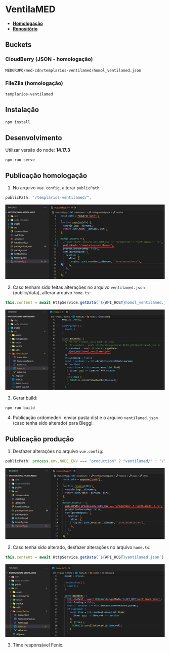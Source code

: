 # VentilaMED

- **[Homologação](http://desenv.ordomederi.com/templarios-ventilamed/#/)**
- **[Repositório](https://github.com/MEDGRUPOGIT/institucional-ventilamed)**

## Buckets

### CloudBerry (JSON - homologação)

```
MEDGRUPO/med-cdn/templarios-ventilamed/homol_ventilamed.json
```

### FileZila (homologação)

```
templarios-ventilamed
```

## Instalação

```bash
npm install
```

## Desenvolvimento

Utilizar versão do node: **14.17.3**

```
npm run serve
```

## Publicação homologação

1. No arquivo `vue.config`, alterar `publicPath`:

```javascript
publicPath: "/templarios-ventilamed/",
```

![](../../static/img/docs/ventilamed/ventilamed-vue-config.png)

2. Caso tenham sido feitas alterações no arquivo `ventilamed.json` (public/data), alterar arquivo `home.ts`:

```javascript
this.content = await HttpService.getData(`${API_HOST}homol_ventilamed.json`);
```

![](../../static/img/docs/ventilamed/ventilamed-home-ts.png)

3. Gerar build:

```bash
npm run build
```

4. Publicação ordomederi: enviar pasta dist e o arquivo `ventilamed.json` (caso tenha sido alterado) para Bleggi.

## Publicação produção

1. Desfazer alterações no arquivo `vue.config`:

```javascript
publicPath: process.env.NODE_ENV === "production" ? "ventilamed/" : "/",
```

![](../../static/img/docs/ventilamed/ventilamed-vue-config-undo.png)

2. Caso tenha sido alterado, desfazer alterações no arquivo `home.ts`:

```javascript
this.content = await HttpService.getData(`${API_HOST}ventilamed.json`);
```

![](../../static/img/docs/ventilamed/ventilamed-home-ts-undo.png)

3. Time responsável Fenix.
